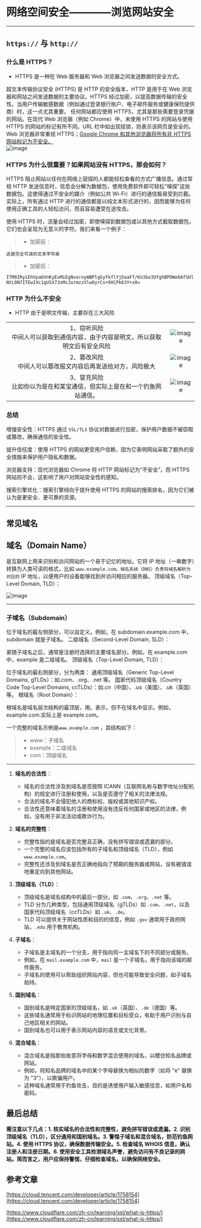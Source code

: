 # 网络空间安全————浏览网站安全

---

## `https://` 与 `http://`

### 什么是 HTTPS？

- HTTPS 是一种在 Web 服务器和 Web 浏览器之间发送数据的安全方式。

超文本传输协议安全 (HTTPS) 是 HTTP 的安全版本，HTTP 是用于在 Web 浏览器和网站之间发送数据的主要协议。HTTPS 经过加密，以提高数据传输的安全性。当用户传输敏感数据（例如通过登录银行账户、电子邮件服务或健康保险提供商）时，这一点尤其重要。
任何网站都应使用 HTTPS，尤其是那些需要登录凭据的网站。在现代 Web 浏览器（例如 Chrome）中，未使用 HTTPS 的网站与使用 HTTPS 的网站的标记有所不同。URL 栏中如出现挂锁，则表示该网页是安全的。Web 浏览器非常重视 HTTPS；[Google Chrome 和其他浏览器将所有非 HTTPS 网站标记为不安全。](https://www.cloudflare.com/learning/ssl/why-use-https/) <br />
![image](https://github.com/user-attachments/assets/7903824d-137b-4ceb-80d0-81325bbf5877)

### HTTPS 为什么很重要？如果网站没有 HTTPS，那会如何？

HTTPS 阻止网站以任何在网络上窥探的人都能轻松查看的方式广播信息。通过常规 HTTP 发送信息时，信息会分解为数据包，使用免费软件即可轻松“嗅探”这些数据包。这使得通过不安全的媒介（例如公共 Wi-Fi）进行的通信极易受到拦截。实际上，所有通过 HTTP 进行的通信都是以纯文本形式进行的，因而能够为任何使用正确工具的人轻松访问，而且容易遭受在途攻击。

使用 HTTPS 时，流量会经过加密，即使嗅探到数据包或以其他方式截取数据包，它们也会呈现为无意义的字符。我们来看一个例子：

> - 加密前：<br />

`这是完全可读的文本字符串`

> - 加密后：<br />

`ITM0IRyiEhVpa6VnKyExMiEgNveroyWBPlgGyfkflYjDaaFf/Kn3bo3OfghBPDWo6AfSHlNtL8N7ITEwIXc1gU5X73xMsJormzzXlwOyrCs+9XCPk63Y+z0=`

### HTTP 为什么不安全

- HTTP 由于是明文传输，主要存在三大风险

|                                                                                     |                                                                                           |
| :---------------------------------------------------------------------------------: | :---------------------------------------------------------------------------------------: |
| 1、窃听风险 <br /> 中间人可以获取到通信内容，由于内容是明文，所以获取明文后有安全风险 | ![image](https://github.com/user-attachments/assets/90d82d50-8d3c-4c7d-9f9b-e8b55ce89fb7) |
|           2、篡改风险 <br /> 中间人可以篡改报文内容后再发送给对方，风险极大           | ![image](https://github.com/user-attachments/assets/3ba95012-58be-4132-b9bd-31cda09bed3f) |
|     3、冒充风险 <br /> 比如你以为是在和某宝通信，但实际上是在和一个钓鱼网站通信。     | ![image](https://github.com/user-attachments/assets/1807e749-aa5d-4c5c-a21e-f1b342ef8a02) |

### 总结

增强安全性：HTTPS 通过 `SSL/TLS` 协议对数据进行加密，保护用户数据不被窃取或篡改，确保通信的安全性。

提升信任度：使用 HTTPS 的网站更受用户信赖，因为它表明网站采取了额外的安全措施来保护用户隐私和数据。

浏览器支持：现代浏览器如 Chrome 将 HTTP 网站标记为“不安全”，而 HTTPS 网站则不会，这影响了用户对网站安全性的感知。

搜索引擎优化：搜索引擎倾向于提升使用 HTTPS 的网站的搜索排名，因为它们被认为是更安全、更可靠的资源。

---

## 常见域名

## 域名（Domain Name）

是互联网上用来识别和访问网站的一个易于记忆的地址。它将 IP 地址（一串数字）转换为人类可读的格式，比如 `www.example.com。域名系统（DNS）负责将域名解析为对应的` IP 地址，以便用户的设备能够找到并访问相应的服务器。
顶级域名（Top-Level Domain, TLD）： <br />

![image](https://github.com/user-attachments/assets/29a37ddd-379c-452d-98c4-1e7b43bce374)

---

### 子域名（Subdomain）

位于域名的最左侧部分，可以自定义。例如，在 subdomain.example.com 中，subdomain 就是子域名。
二级域名（Second-Level Domain, SLD）：

紧随子域名之后，通常是注册时选择的主要域名部分。例如，在 example.com 中，example 是二级域名。
顶级域名（Top-Level Domain, TLD）：

位于域名的最右侧部分，分为两类：
通用顶级域名（Generic Top-Level Domains, gTLDs）：如.com、.org、.net 等。
国家代码顶级域名（Country Code Top-Level Domains, ccTLDs）：如.cn（中国）、.us（美国）、.uk（英国）等。
根域名（Root Domain）：

根域名是域名层次结构的最顶层，用。表示，但不在域名中显示。例如，example.com.实际上是 example.com。

一个完整的域名示例是`www.example.com` ，其结构如下：

> - www：子域名
> - example：二级域名
> - com：顶级域名

---

1. **域名的合法性**：

   - 域名的合法性涉及到域名是否按照 ICANN（互联网名称与数字地址分配机构）的规定进行注册和使用，以及是否遵守了相关的法律法规。
   - 合法的域名不会侵犯他人的商标权、版权或其他知识产权。
   - 合法性还意味着域名的注册和使用没有违反任何国家或地区的法律，例如，没有用于非法活动或欺诈行为。

2. **域名的完整性**：

   - 完整性指的是域名是否完整且正确，没有拼写错误或遗漏的部分。
   - 一个完整的域名应该包括所有的子域名和顶级域名（TLD），例如 `www.example.com`。
   - 完整性还涉及到域名是否正确地指向了预期的服务器或网站，没有被错误地重定向到其他网站。

3. **顶级域名（TLD）**：

   - 顶级域名是域名结构中的最后一部分，如 `.com`、`.org`、`.net` 等。
   - TLD 分为几种类型，包括通用顶级域名（gTLDs）如 `.com`、`.net`，以及国家代码顶级域名（ccTLDs）如 `.uk`、`.de`。
   - TLD 可以提供关于网站性质和目的的信息，例如 `.gov` 通常用于政府网站，`.edu` 用于教育机构。

4. **子域名**：

   - 子域名是主域名的一个分支，用于指向同一主域名下的不同部分或服务。
   - 例如，在 `mail.example.com` 中，`mail` 是一个子域名，用于指向该域的邮件服务。
   - 子域名的使用可以帮助组织网站内容，但也可能导致安全问题，如子域名劫持。

5. **国别域名**：

   - 国别域名是特定国家的顶级域名，如 `.uk`（英国）、`.de`（德国）等。
   - 这些域名通常用于标识网站的地理位置和目标受众，有助于用户识别与自己地区相关的网站。
   - 国别域名也可以用于表示网站内容的语言或文化背景。

6. **混合域名**：
   - 混合域名是指那些故意将字母和数字混合使用的域名，以模仿知名品牌或网站。
   - 例如，将知名品牌的域名中的某个字母替换为相似的数字（如将 "e" 替换为 "3"），以欺骗用户。
   - 这种域名通常用于钓鱼攻击，目的是诱使用户输入敏感信息，如用户名和密码。

## 最后总结

**需注意以下几点：1. 核实域名的合法性和完整性，避免拼写错误或遗漏。2. 识别顶级域名（TLD），区分通用和国别域名。3. 警惕子域名和混合域名，防范钓鱼网站。4. 使用 HTTPS 协议，确保数据传输安全。5. 检查域名 WHOIS 信息，确认注册人和注册日期。6. 使用安全工具检测域名声誉，避免访问有不良记录的网站。简而言之，用户应保持警惕，仔细检查域名，以确保网络安全。**

## 参考文章

[https://cloud.tencent.com/developer/article/1758154](https://cloud.tencent.com/developer/article/1758154)

[https://www.cloudflare.com/zh-cn/learning/ssl/what-is-https/](https://www.cloudflare.com/zh-cn/learning/ssl/what-is-https/)
